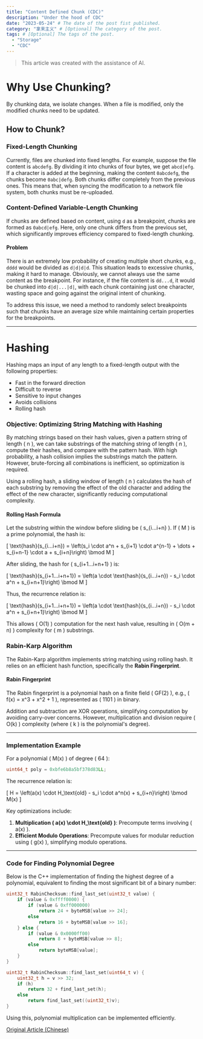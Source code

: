 ```yaml
---
title: "Content Defined Chunk (CDC)"
description: "Under the hood of CDC" 
date: "2023-05-24" # The date of the post fist published.
category: "拿来主义" # [Optional] The category of the post.
tags: # [Optional] The tags of the post.
  - "Storage"
  - "CDC"
---
```


> This article was created with the assistance of AI.

# Why Use Chunking?

By chunking data, we isolate changes. When a file is modified, only the modified chunks need to be updated.

## How to Chunk?

### Fixed-Length Chunking

Currently, files are chunked into fixed lengths. For example, suppose the file content is `abcdefg`. By dividing it into chunks of four bytes, we get `abcd|efg`. If a character is added at the beginning, making the content `0abcdefg`, the chunks become `0abc|defg`. Both chunks differ completely from the previous ones. This means that, when syncing the modification to a network file system, both chunks must be re-uploaded.

### Content-Defined Variable-Length Chunking

If chunks are defined based on content, using `d` as a breakpoint, chunks are formed as `0abcd|efg`. Here, only one chunk differs from the previous set, which significantly improves efficiency compared to fixed-length chunking.

#### Problem

There is an extremely low probability of creating multiple short chunks, e.g., `dddd` would be divided as `d|d|d|d`. This situation leads to excessive chunks, making it hard to manage. Obviously, we cannot always use the same content as the breakpoint. For instance, if the file content is `dd...d`, it would be chunked into `d|d|...|d|`, with each chunk containing just one character, wasting space and going against the original intent of chunking.

To address this issue, we need a method to randomly select breakpoints such that chunks have an average size while maintaining certain properties for the breakpoints.

---

# Hashing

Hashing maps an input of any length to a fixed-length output with the following properties:

- Fast in the forward direction
- Difficult to reverse
- Sensitive to input changes
- Avoids collisions
- Rolling hash

### Objective: Optimizing String Matching with Hashing

By matching strings based on their hash values, given a pattern string of length \( n \), we can take substrings of the matching string of length \( n \), compute their hashes, and compare with the pattern hash. With high probability, a hash collision implies the substrings match the pattern. However, brute-forcing all combinations is inefficient, so optimization is required.

Using a rolling hash, a sliding window of length \( n \) calculates the hash of each substring by removing the effect of the old character and adding the effect of the new character, significantly reducing computational complexity.

#### Rolling Hash Formula

Let the substring within the window before sliding be \( s_{i...i+n} \). If \( M \) is a prime polynomial, the hash is:

\[
\text{hash}(s_{i...i+n}) = \left(s_i \cdot a^n + s_{i+1} \cdot a^{n-1} + \dots + s_{i+n-1} \cdot a + s_{i+n}\right) \bmod M
\]

After sliding, the hash for \( s_{i+1...i+n+1} \) is:

\[
\text{hash}(s_{i+1...i+n+1}) = \left(a \cdot \text{hash}(s_{i...i+n}) - s_i \cdot a^n + s_{i+n+1}\right) \bmod M
\]

Thus, the recurrence relation is:

\[
\text{hash}(s_{i+1...i+n+1}) = \left(a \cdot \text{hash}(s_{i...i+n}) - s_i \cdot a^n + s_{i+n+1}\right) \bmod M
\]

This allows \( O(1) \) computation for the next hash value, resulting in \( O(m + n) \) complexity for \( m \) substrings.

### Rabin-Karp Algorithm

The Rabin-Karp algorithm implements string matching using rolling hash. It relies on an efficient hash function, specifically the **Rabin Fingerprint**.

#### Rabin Fingerprint

The Rabin fingerprint is a polynomial hash on a finite field \( GF(2) \), e.g., \( f(x) = x^3 + x^2 + 1 \), represented as \( 1101 \) in binary.

Addition and subtraction are XOR operations, simplifying computation by avoiding carry-over concerns. However, multiplication and division require \( O(k) \) complexity (where \( k \) is the polynomial's degree).

---

### Implementation Example

For a polynomial \( M(x) \) of degree \( 64 \):

```cpp
uint64_t poly = 0xbfe6b8a5bf378d83LL;
```

The recurrence relation is:

\[
H = \left(a(x) \cdot H_\text{old} - s_i \cdot a^n(x) + s_{i+n}\right) \bmod M(x)
\]

Key optimizations include:

1. **Multiplication \( a(x) \cdot H_\text{old} \)**: Precompute terms involving \( a(x) \).
2. **Efficient Modulo Operations**: Precompute values for modular reduction using \( g(x) \), simplifying modulo operations.

---

### Code for Finding Polynomial Degree

Below is the C++ implementation of finding the highest degree of a polynomial, equivalent to finding the most significant bit of a binary number:

```cpp
uint32_t RabinChecksum::find_last_set(uint32_t value) {
    if (value & 0xffff0000) {
        if (value & 0xff000000)
            return 24 + byteMSB[value >> 24];
        else
            return 16 + byteMSB[value >> 16];
    } else {
        if (value & 0x0000ff00)
            return 8 + byteMSB[value >> 8];
        else
            return byteMSB[value];
    }
}

uint32_t RabinChecksum::find_last_set(uint64_t v) {
    uint32_t h = v >> 32;
    if (h)
        return 32 + find_last_set(h);
    else
        return find_last_set((uint32_t)v);
}
```

Using this, polynomial multiplication can be implemented efficiently.

[Original Article (Chinese)](https://blog.csdn.net/cyk0620/article/details/120813255)
